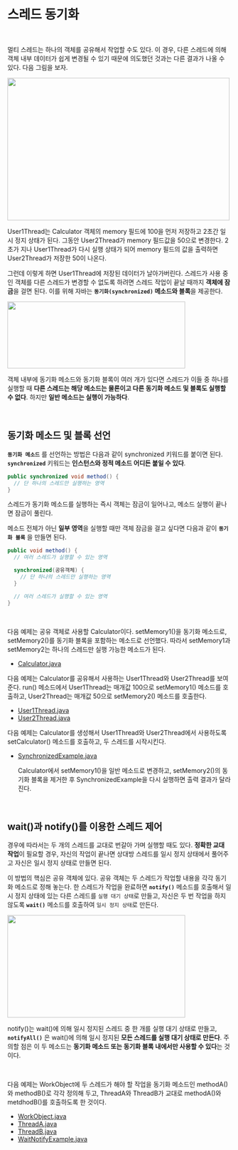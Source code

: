 # 스레드 동기화
<br/>

멀티 스레드는 하나의 객체를 공유해서 작업할 수도 있다. 이 경우, 다른 스레드에 의해 객체 내부 데이터가 쉽게 변경될 수 있기 때문에
의도했던 것과는 다른 결과가 나올 수 있다. 다음 그림을 보자.

<img src="https://github.com/silxbro/java/assets/142463332/202a8d8b-fb54-449b-8ebf-5a5ba8d88d1e" width="500" height="320"/><br/>

User1Thread는 Calculator 객체의 memory 필드에 100을 먼저 저장하고 2초간 일시 정지 상태가 된다. 그동안 User2Thread가 memory 필드값을 50으로 변경한다.
2초가 지나 User1Thread가 다시 실행 상태가 되어 memory 필드의 값을 출력하면 User2Thread가 저장한 50이 나온다.

그런데 이렇게 하면 User1Thread에 저장된 데이터가 날아가버린다. 스레드가 사용 중인 객체를 다른 스레드가 변경할 수 없도록 하려면 스레드 작업이 끝날 때까지 **객체에 잠금**을 걸면 된다.
이를 위해 자바는 **`동기화(synchronized)` 메소드와 블록**을 제공한다.

<img src="https://github.com/silxbro/java/assets/142463332/838622eb-a820-4e97-9ea8-680f7ad7b6dc" width="400" height="150"/><br/>

객체 내부에 동기화 메소드와 동기화 블록이 여러 개가 있다면 스레드가 이들 중 하나를 실행할 때 **다른 스레드는 해당 메소드는 물론이고 다른 동기화 메소드 및 블록도 실행할 수 없다**.
하지만 **일반 메소드는 실행이 가능하다**.

<br/>

## 동기화 메소드 및 블록 선언
**`동기화 메소드`** 를 선언하는 방법은 다음과 같이 synchronized 키워드를 붙이면 된다. **`synchronized`** 키워드는 **인스턴스와 정적 메소드 어디든 붙일 수 있다**.
```java
public synchronized void method() {
  // 단 하나의 스레드만 실행하는 영역
}
```
스레드가 동기화 메소드를 실행하는 즉시 객체는 잠금이 일어나고, 메소드 실행이 끝나면 잠금이 풀린다.

메소드 전체가 아닌 **일부 영역**을 실행할 때만 객체 잠금을 걸고 싶다면 다음과 같이 **`동기화 블록`** 을 만들면 된다.
```java
public void method() {
  // 여러 스레드가 실행할 수 있는 영역

  synchronized(공유객체) {
    // 단 하나의 스레드만 실행하는 영역
  }

  // 여러 스레드가 실행할 수 있는 영역
}
```

<br/>

다음 예제는 공유 객체로 사용할 Calculator이다. setMemory1()을 동기화 메소드로, setMemory2()를 동기화 블록을 포함하는 메소드로 선언했다.
따라서 setMemory1과 setMemory2는 하나의 스레드만 실행 가능한 메소드가 된다.
- [Calculator.java](https://github.com/silxbro/java/blob/main/src/thisisjava/ch14/sec06/exam01/Calculator.java)

다음 예제는 Calculator를 공유해서 사용하는 User1Thread와 User2Thread를 보여준다.
run() 메소드에서 User1Thread는 매개값 100으로 setMemory1() 메소드를 호출하고, User2Thread는 매개값 50으로 setMemory2() 메소드를 호출한다.
- [User1Thread.java](https://github.com/silxbro/java/blob/main/src/thisisjava/ch14/sec06/exam01/User1Thread.java)
- [User2Thread.java](https://github.com/silxbro/java/blob/main/src/thisisjava/ch14/sec06/exam01/User2Thread.java)

다음 예제는 Calculator를 생성해서 User1Thread와 User2Thread에서 사용하도록 setCalculator() 메소드를 호출하고, 두 스레드를 시작시킨다.
- [SynchronizedExample.java](https://github.com/silxbro/java/blob/main/src/thisisjava/ch14/sec06/exam01/SynchronizedExample.java)
  
  Calculator에서 setMemory1()을 일반 메소드로 변경하고, setMemory2()의 동기화 블록을 제거한 후 SynchronizedExample을 다시 실행하면 출력 결과가 달라진다.

<br/>

## wait()과 notify()를 이용한 스레드 제어
경우에 따라서는 두 개의 스레드를 교대로 번갈아 가며 실행할 때도 있다.
**정확한 교대 작업**이 필요할 경우, 자신의 작업이 끝나면 상대방 스레드를 일시 정지 상태에서 풀어주고 자신은 일시 정지 상태로 만들면 된다.

이 방법의 핵심은 공유 객체에 있다. 공유 객체는 두 스레드가 작업할 내용을 각각 동기화 메소드로 정해 놓는다. 한 스레드가 작업을 완료하면 **`notify()`** 메소드를 호출해서
일시 정지 상태에 있는 다른 스레드를 `실행 대기 상태`로 만들고, 자신은 두 번 작업을 하지 않도록 **`wait()`** 메소드를 호출하여 `일시 정지 상태`로 만든다.

<img src="https://github.com/silxbro/java/assets/142463332/1cea18b2-1ace-4348-8f94-be3d8691249e" width="400" height="230" />

notify()는 wait()에 의해 일시 정지된 스레드 중 한 개를 실행 대기 상태로 만들고, **`notifyAll()`** 은 wait()에 의해 일시 정지된 **모든 스레드를 실행 대기 상태로 만든다**.
주의할 점은 이 두 메소드는 **동기화 메소드 또는 동기화 블록 내에서만 사용할 수 있다**는 것이다.

<br/>

다음 예제는 WorkObject에 두 스레드가 해야 할 작업을 동기화 메소드인 methodA()와 methodB()로 각각 정의해 두고, ThreadA와 ThreadB가 교대로 methodA()와 metdhodB()를
호출하도록 한 것이다.
- [WorkObject.java](https://github.com/silxbro/java/blob/main/src/thisisjava/ch14/sec06/exam02/WorkObject.java)
- [ThreadA.java](https://github.com/silxbro/java/blob/main/src/thisisjava/ch14/sec06/exam02/ThreadA.java)
- [ThreadB.java](https://github.com/silxbro/java/blob/main/src/thisisjava/ch14/sec06/exam02/ThreadB.java)
- [WaitNotifyExample.java](https://github.com/silxbro/java/blob/main/src/thisisjava/ch14/sec06/exam02/WaitNotifyExample.java)
